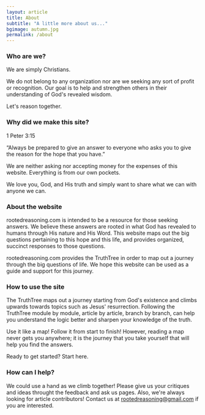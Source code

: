 ```yaml
---
layout: article
title: About
subtitle: "A little more about us..."
bgimage: autumn.jpg
permalink: /about
---
```


### Who are we?

We are simply Christians.
 
We do not belong to any organization nor are we seeking any sort of profit or recognition. Our goal is to help and strengthen others in their understanding of God's revealed wisdom.
 
Let's reason together.

### Why did we make this site?

1 Peter 3:15

“Always be prepared to give an answer to everyone who asks you to give the reason for the hope that you have.” 
 
We are neither asking nor accepting money for the expenses of this website. Everything is from our own pockets.
 
We love you, God, and His truth and simply want to share what we can with anyone we can.

### About the website

rootedreasoning.com is intended to be a resource for those seeking answers. We believe these answers are rooted in what God has revealed to humans through His nature and His Word. This website maps out the big questions pertaining to this hope and this life, and provides organized, succinct responses to those questions.
 
rootedreasoning.com provides the TruthTree in order to map out a journey through the big questions of life. We hope this website can be used as a guide and support for this journey.

### How to use the site

The TruthTree maps out a journey starting from God's existence and climbs upwards towards topics such as Jesus' resurrection. Following the TruthTree module by module, article by article, branch by branch, can help you understand the logic better and sharpen your knowledge of the truth.
 
Use it like a map! Follow it from start to finish! However, reading a map never gets you anywhere; it is the journey that you take yourself that will help you find the answers.
 
Ready to get started? Start here.

### How can I help?

We could use a hand as we climb together! Please give us your critiques and ideas throught the feedback and ask us pages. Also, we're always looking for article contributors! Contact us at rootedreasoning@gmail.com if you are interested.
